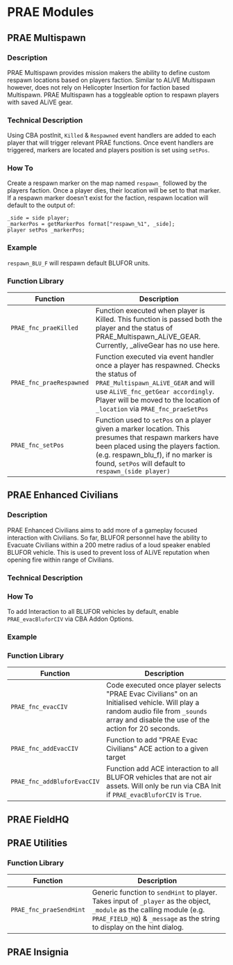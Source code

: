 # PRAE Modules

## PRAE Multispawn
### Description
PRAE Multispawn provides mission makers the ability to define custom respawn locations based on players faction. Similar to ALiVE Multispawn however, does not rely on Helicopter Insertion for faction based Multispawn. PRAE Multispawn has a toggleable option to respawn players with saved ALiVE gear.
### Technical Description
Using CBA postInit, `Killed` & `Respawned` event handlers are added to each player that will trigger relevant PRAE functions. Once event handlers are triggered, markers are located and players position is set using `setPos`.
### How To
Create a respawn marker on the map named `respawn_` followed by the players faction. Once a player dies, their location will be set to that marker. If a respawn marker doesn't exist for the faction, respawn location will default to the output of:
```sqf
_side = side player;
_markerPos = getMarkerPos format["respawn_%1", _side];
player setPos _markerPos;
```
### Example
`respawn_BLU_F` will respawn default BLUFOR units.
### Function Library 
Function | Description
------------ | -------------
`PRAE_fnc_praeKilled` | Function executed when player is Killed. This function is passed both the player and the status of PRAE_Multispawn_ALiVE_GEAR. Currently, _aliveGear has no use here.
`PRAE_fnc_praeRespawned` |  Function executed via event handler once a player has respawned. Checks the status of `PRAE_Multispawn_ALiVE_GEAR` and will use `ALiVE_fnc_getGear accordingly`. Player will be moved to the location of `_location` via `PRAE_fnc_praeSetPos`
`PRAE_fnc_setPos` | Function used to `setPos` on a player given a marker location. This presumes that respawn markers have been placed using the players faction. (e.g. respawn_blu_f), if no marker is found, `setPos` will default to `respawn_(side player)`

## PRAE Enhanced Civilians 
### Description
PRAE Enhanced Civilians aims to add more of a gameplay focused interaction with Civilians. So far, BLUFOR personnel have the ability to Evacuate Civilians within a 200 metre radius of a loud speaker enabled BLUFOR vehicle. This is used to prevent loss of ALiVE reputation when opening fire within range of Civilians. 
### Technical Description
### How To
To add Interaction to all BLUFOR vehicles by default, enable `PRAE_evacBluforCIV` via CBA Addon Options. 
### Example
### Function Library 
Function | Description
------------ | -------------
`PRAE_fnc_evacCIV` | Code executed once player selects "PRAE Evac Civilians" on an Initialised vehicle. Will play a random audio file from `_sounds` array and disable the use of the action for 20 seconds.
`PRAE_fnc_addEvacCIV` | Function to add "PRAE Evac Civilians" ACE action to a given target
`PRAE_fnc_addBluforEvacCIV` | Function add ACE interaction to all BLUFOR vehicles that are not air assets. Will only be run via CBA Init if `PRAE_evacBluforCIV` is `True`.

## PRAE FieldHQ

## PRAE Utilities
### Function Library 
Function | Description
------------ | -------------
`PRAE_fnc_praeSendHint` |  Generic function to `sendHint` to player. Takes input of `_player` as the object, `_module` as the calling module (e.g. `PRAE_FIELD_HQ`) & `_message` as the string to display on the hint dialog.

## PRAE Insignia
